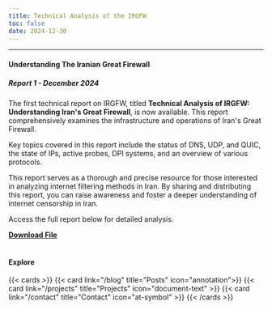 ```yaml
---
title: Technical Analysis of the IRGFW
toc: false
date: 2024-12-30
---
```

---

#### Understanding The Iranian Great Firewall
##### Report 1 - December 2024

The first technical report on IRGFW, titled **Technical Analysis of IRGFW: Understanding Iran's Great Firewall**, is now available. This report comprehensively examines the infrastructure and operations of Iran's Great Firewall.

Key topics covered in this report include the status of DNS, UDP, and QUIC, the state of IPs, active probes, DPI systems, and an overview of various protocols.

This report serves as a thorough and precise resource for those interested in analyzing internet filtering methods in Iran. By sharing and distributing this report, you can raise awareness and foster a deeper understanding of internet censorship in Iran.

Access the full report below for detailed analysis.

<a href="https://raw.githubusercontent.com/irgfw/irgfw-website/ad91766f62b8b666eb705a5d90136bba0f72fc42/static/files/project1/IRGFW-Report1-English.pdf" target="_blank" rel="noopener noreferrer" class="btn-link">
  <div class="dl-btn-wrapper">
    <div class="dl-btn-div">
      <strong>Download File</strong>
    </div>
  </div>
</a>

<br>

#### Explore
{{< cards >}}
  {{< card link="/blog" title="Posts" icon="annotation">}}
  {{< card link="/projects" title="Projects" icon="document-text" >}}
  {{< card link="/contact" title="Contact" icon="at-symbol" >}}
{{< /cards >}}

